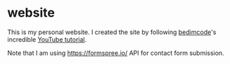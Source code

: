 # website
This is my personal website. I created the site by following [bedimcode](https://github.com/bedimcode)'s incredible [YouTube tutorial](https://youtu.be/27JtRAI3QO8).

Note that I am using https://formspree.io/ API for contact form submission.
